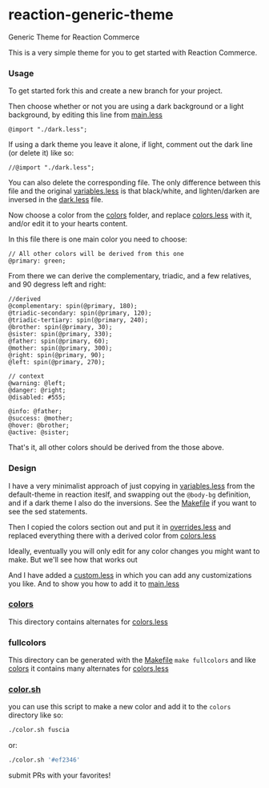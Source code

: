 # reaction-generic-theme
Generic Theme for Reaction Commerce

This is a very simple theme for you to get started with Reaction
Commerce.

### Usage

To get started fork this and create a new branch for your project.

Then choose whether or not you are using a dark
background or a light background, by editing this line from
[main.less](client/styles/main.less)

```
@import "./dark.less";
```

If using a dark theme you leave it alone, if light, comment out the
dark line (or delete it) like so:

```
//@import "./dark.less";
```

You can also delete the corresponding file.  The only difference between this file and the original
[variables.less](https://github.com/reactioncommerce/reaction/blob/master/imports/plugins/included/default-theme/client/styles/variables.less)
is that black/white, and lighten/darken are inversed in the [dark.less](client/styles/dark.less) file.

Now choose a color from the [colors](client/styles/colors) folder, and
replace [colors.less](client/styles/colors.less) with it, and/or edit it to your hearts content.

In this file there is one main color you need to choose:

```
// All other colors will be derived from this one
@primary: green;
```

From there we can derive the complementary, triadic, and a few
relatives, and 90 degress left and right:

```
//derived
@complementary: spin(@primary, 180);
@triadic-secondary: spin(@primary, 120);
@triadic-tertiary: spin(@primary, 240);
@brother: spin(@primary, 30);
@sister: spin(@primary, 330);
@father: spin(@primary, 60);
@mother: spin(@primary, 300);
@right: spin(@primary, 90);
@left: spin(@primary, 270);

// context
@warning: @left;
@danger: @right;
@disabled: #555;

@info: @father;
@success: @mother;
@hover: @brother;
@active: @sister;
```

That's it, all other colors should be derived from the those above.

### Design

I have a very minimalist approach of just copying in
[variables.less](https://github.com/reactioncommerce/reaction/blob/master/imports/plugins/included/default-theme/client/styles/variables.less)
from the default-theme in reaction iteslf, and swapping out the
`@body-bg` definition, and if a dark theme I also do the inversions.
See the [Makefile](client/styles/Makefile) if you want to see the sed
statements.

Then I copied the colors section out and put it in [overrides.less](client/styles/overrides.less)
and replaced everything there with a derived color from
[colors.less](client/styles/colors.less)

Ideally, eventually you will only edit
for any color changes you might want to make.  But we'll see how that
works out

And I have added a [custom.less](client/styles/custom.less) in which you
can add any customizations you like.  And to show you how to add it to
[main.less](client/styles/main.less)

### [colors](client/styles/colors)

This directory contains alternates for
[colors.less](client/styles/colors.less)

### fullcolors

This directory can be generated with the
[Makefile](client/styles/Makefile)
`make fullcolors` and like
[colors](client/styles/colors)
it contains many alternates for
[colors.less](client/styles/colors.less)

### [color.sh](client/styles/color.sh)

you can use this script to make a new color and add it to the `colors`
directory like so:

```sh
./color.sh fuscia
```

or:

```sh
./color.sh '#ef2346'
```

submit PRs with your favorites!
